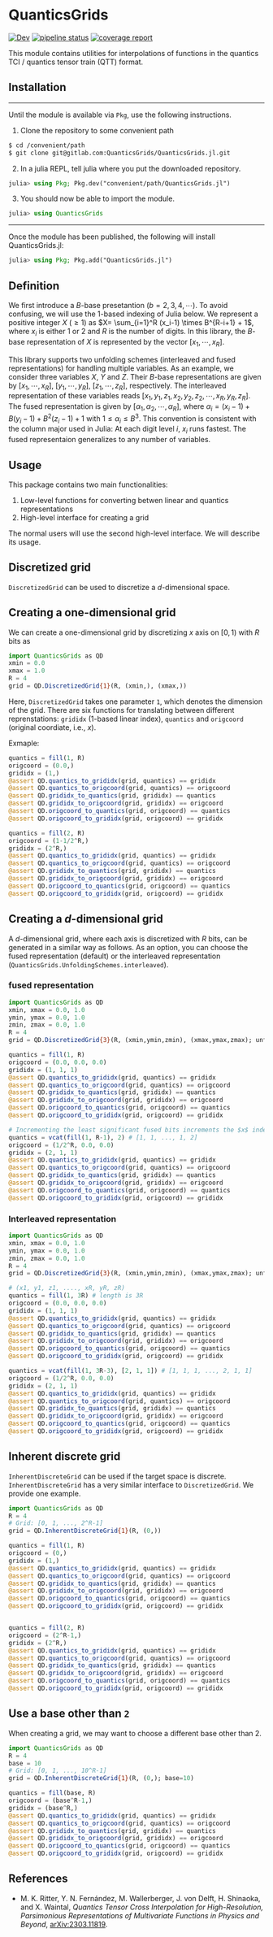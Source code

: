 # QuanticsGrids

[![Dev](https://img.shields.io/badge/docs-dev-blue.svg)](https://tensors4fields.gitlab.io/QuanticsGrids.jl/dev/index.html)
[![pipeline status](https://gitlab.com/tensors4fields/QuanticsGrids.jl/badges/main/pipeline.svg)](https://gitlab.com/tensors4fields/QuanticsGrids.jl/-/commits/main)
[![coverage report](https://gitlab.com/tensors4fields/QuanticsGrids.jl/badges/main/coverage.svg)](https://gitlab.com/tensors4fields/QuanticsGrids.jl/-/commits/main)

This module contains utilities for interpolations of functions in the quantics TCI / quantics tensor train (QTT) format.

## Installation

---

Until the module is available via `Pkg`, use the following instructions.

1. Clone the repository to some convenient path
```sh
$ cd /convenient/path
$ git clone git@gitlab.com:QuanticsGrids/QuanticsGrids.jl.git
```
2. In a julia REPL, tell julia where you put the downloaded repository.
```julia
julia> using Pkg; Pkg.dev("convenient/path/QuanticsGrids.jl")
```
3. You should now be able to import the module.
```julia
julia> using QuanticsGrids
```
---

Once the module has been published, the following will install QuanticsGrids.jl:

```julia
julia> using Pkg; Pkg.add("QuanticsGrids.jl")
```

## Definition
We first introduce a $B$-base presetantion ($b=2, 3, 4, \cdots$).
To avoid confusing, we will use the 1-based indexing of Julia below.
We represent a positive integer $X~(\ge 1)$ as $X= \sum_{i=1}^R (x_i-1) \times B^{R-i+1} + 1$, where $x_i$ is either 1 or 2 and $R$ is the number of digits.
In this library, the $B$-base representation of $X$ is represented by the vector $[x_1, \cdots, x_R]$.

This library supports two unfolding schemes (interleaved and fused representations) for handling multiple variables.
As an example, we consider three variables $X$, $Y$ and $Z$.
Their $B$-base representations are given by  $[x_1, \cdots, x_R]$, $[y_1, \cdots, y_R]$, $[z_1, \cdots, z_R]$, respectively.
The interleaved representation of these variables reads $[x_1, y_1, z_1, x_2, y_2, z_2, \cdots, x_R, y_R, z_R]$.
The fused representation is given by $[\alpha_1, \alpha_2, \cdots, \alpha_R]$, where $\alpha_i = (x_i-1) + B(y_i-1) + B^2 (z_i-1) + 1$ with $1 \le \alpha_i \le B^3$.
This convention is consistent with the column major used in Julia: At each digit level $i$, $x_i$ runs fastest.
The fused representaion generalizes to any number of variables.


## Usage
This package contains two main functionalities:

1. Low-level functions for converting betwen linear and quantics representations
2. High-level interface for creating a grid

The normal users will use the second high-level interface.
We will describe its usage.

## Discretized grid
`DiscretizedGrid` can be used to discretize a $d$-dimensional space.

## Creating a one-dimensional grid

We can create a one-dimensional grid by discretizing $x$ axis on $[0, 1)$ with $R$ bits as

```julia
import QuanticsGrids as QD
xmin = 0.0
xmax = 1.0
R = 4
grid = QD.DiscretizedGrid{1}(R, (xmin,), (xmax,))
````

Here, `DiscretizedGrid` takes one parameter `1`, which denotes the dimension of the grid.
There are six functions for translating between different reprenstations: 
`grididx` (1-based linear index), `quantics` and `origcoord` (original coordiate, i.e., $x$).

Exmaple:
```julia
quantics = fill(1, R)
origcoord = (0.0,)
grididx = (1,)
@assert QD.quantics_to_grididx(grid, quantics) == grididx
@assert QD.quantics_to_origcoord(grid, quantics) == origcoord
@assert QD.grididx_to_quantics(grid, grididx) == quantics
@assert QD.grididx_to_origcoord(grid, grididx) == origcoord
@assert QD.origcoord_to_quantics(grid, origcoord) == quantics
@assert QD.origcoord_to_grididx(grid, origcoord) == grididx

quantics = fill(2, R)
origcoord = (1-1/2^R,)
grididx = (2^R,)
@assert QD.quantics_to_grididx(grid, quantics) == grididx
@assert QD.quantics_to_origcoord(grid, quantics) == origcoord
@assert QD.grididx_to_quantics(grid, grididx) == quantics
@assert QD.grididx_to_origcoord(grid, grididx) == origcoord
@assert QD.origcoord_to_quantics(grid, origcoord) == quantics
@assert QD.origcoord_to_grididx(grid, origcoord) == grididx
```

## Creating a $d$-dimensional grid
A $d$-dimensional grid, where each axis is discretized with $R$ bits, can be generated in a similar way as follows.
As an option, you can choose the fused representation (default) or the interleaved representation (`QuanticsGrids.UnfoldingSchemes.interleaved`).

### fused representation
```julia
import QuanticsGrids as QD
xmin, xmax = 0.0, 1.0
ymin, ymax = 0.0, 1.0
zmin, zmax = 0.0, 1.0
R = 4
grid = QD.DiscretizedGrid{3}(R, (xmin,ymin,zmin), (xmax,ymax,zmax); unfoldingscheme=QD.UnfoldingSchemes.fused)

quantics = fill(1, R)
origcoord = (0.0, 0.0, 0.0)
grididx = (1, 1, 1)
@assert QD.quantics_to_grididx(grid, quantics) == grididx
@assert QD.quantics_to_origcoord(grid, quantics) == origcoord
@assert QD.grididx_to_quantics(grid, grididx) == quantics
@assert QD.grididx_to_origcoord(grid, grididx) == origcoord
@assert QD.origcoord_to_quantics(grid, origcoord) == quantics
@assert QD.origcoord_to_grididx(grid, origcoord) == grididx

# Incrementing the least significant fused bits increments the $x$ index.
quantics = vcat(fill(1, R-1), 2) # [1, 1, ..., 1, 2]
origcoord = (1/2^R, 0.0, 0.0)
grididx = (2, 1, 1)
@assert QD.quantics_to_grididx(grid, quantics) == grididx
@assert QD.quantics_to_origcoord(grid, quantics) == origcoord
@assert QD.grididx_to_quantics(grid, grididx) == quantics
@assert QD.grididx_to_origcoord(grid, grididx) == origcoord
@assert QD.origcoord_to_quantics(grid, origcoord) == quantics
@assert QD.origcoord_to_grididx(grid, origcoord) == grididx
```

### Interleaved representation
```julia
import QuanticsGrids as QD
xmin, xmax = 0.0, 1.0
ymin, ymax = 0.0, 1.0
zmin, zmax = 0.0, 1.0
R = 4
grid = QD.DiscretizedGrid{3}(R, (xmin,ymin,zmin), (xmax,ymax,zmax); unfoldingscheme=QD.UnfoldingSchemes.interleaved)

# (x1, y1, z1, ...., xR, yR, zR)
quantics = fill(1, 3R) # length is 3R
origcoord = (0.0, 0.0, 0.0)
grididx = (1, 1, 1)
@assert QD.quantics_to_grididx(grid, quantics) == grididx
@assert QD.quantics_to_origcoord(grid, quantics) == origcoord
@assert QD.grididx_to_quantics(grid, grididx) == quantics
@assert QD.grididx_to_origcoord(grid, grididx) == origcoord
@assert QD.origcoord_to_quantics(grid, origcoord) == quantics
@assert QD.origcoord_to_grididx(grid, origcoord) == grididx

quantics = vcat(fill(1, 3R-3), [2, 1, 1]) # [1, 1, 1, ..., 2, 1, 1]
origcoord = (1/2^R, 0.0, 0.0)
grididx = (2, 1, 1)
@assert QD.quantics_to_grididx(grid, quantics) == grididx
@assert QD.quantics_to_origcoord(grid, quantics) == origcoord
@assert QD.grididx_to_quantics(grid, grididx) == quantics
@assert QD.grididx_to_origcoord(grid, grididx) == origcoord
@assert QD.origcoord_to_quantics(grid, origcoord) == quantics
@assert QD.origcoord_to_grididx(grid, origcoord) == grididx
```

## Inherent discrete grid
`InherentDiscreteGrid` can be used if the target space is discrete.
`InherentDiscreteGrid`  has a very similar interface to `DiscretizedGrid`.
We provide one example.

```julia
import QuanticsGrids as QD
R = 4
# Grid: [0, 1, ..., 2^R-1]
grid = QD.InherentDiscreteGrid{1}(R, (0,))

quantics = fill(1, R)
origcoord = (0,)
grididx = (1,)
@assert QD.quantics_to_grididx(grid, quantics) == grididx
@assert QD.quantics_to_origcoord(grid, quantics) == origcoord
@assert QD.grididx_to_quantics(grid, grididx) == quantics
@assert QD.grididx_to_origcoord(grid, grididx) == origcoord
@assert QD.origcoord_to_quantics(grid, origcoord) == quantics
@assert QD.origcoord_to_grididx(grid, origcoord) == grididx


quantics = fill(2, R)
origcoord = (2^R-1,)
grididx = (2^R,)
@assert QD.quantics_to_grididx(grid, quantics) == grididx
@assert QD.quantics_to_origcoord(grid, quantics) == origcoord
@assert QD.grididx_to_quantics(grid, grididx) == quantics
@assert QD.grididx_to_origcoord(grid, grididx) == origcoord
@assert QD.origcoord_to_quantics(grid, origcoord) == quantics
@assert QD.origcoord_to_grididx(grid, origcoord) == grididx
``````

## Use a base other than `2`
When creating a grid, we may want to choose a different base other than 2.

```julia
import QuanticsGrids as QD
R = 4
base = 10
# Grid: [0, 1, ..., 10^R-1]
grid = QD.InherentDiscreteGrid{1}(R, (0,); base=10)

quantics = fill(base, R)
origcoord = (base^R-1,)
grididx = (base^R,)
@assert QD.quantics_to_grididx(grid, quantics) == grididx
@assert QD.quantics_to_origcoord(grid, quantics) == origcoord
@assert QD.grididx_to_quantics(grid, grididx) == quantics
@assert QD.grididx_to_origcoord(grid, grididx) == origcoord
@assert QD.origcoord_to_quantics(grid, origcoord) == quantics
@assert QD.origcoord_to_grididx(grid, origcoord) == grididx
```

## References
- M. K. Ritter, Y. N. Fernández, M. Wallerberger, J. von Delft, H. Shinaoka, and X. Waintal, *Quantics Tensor Cross Interpolation for High-Resolution, Parsimonious Representations of Multivariate Functions in Physics and Beyond*, [arXiv:2303.11819](http://arxiv.org/abs/2303.11819).
